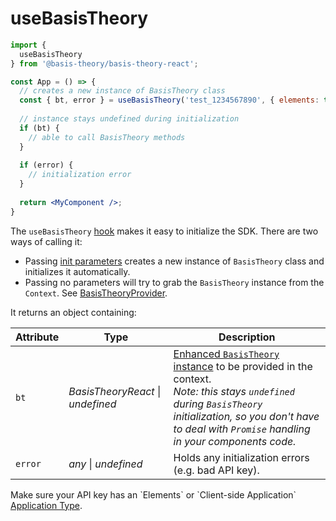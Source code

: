 # useBasisTheory

```jsx
import { 
  useBasisTheory
} from '@basis-theory/basis-theory-react';

const App = () => {
  // creates a new instance of BasisTheory class
  const { bt, error } = useBasisTheory('test_1234567890', { elements: true });
  
  // instance stays undefined during initialization
  if (bt) {
    // able to call BasisTheory methods
  }
  
  if (error) {
    // initialization error
  }
  
  return <MyComponent />;
}
```

The `useBasisTheory` <a href="https://reactjs.org/docs/hooks-intro.html" target="_blank">hook</a> makes it easy to initialize the SDK. There are two ways of calling it:

- Passing [init parameters](#initialize) creates a new instance of `BasisTheory` class and initializes it automatically.
- Passing no parameters will try to grab the `BasisTheory` instance from the `Context`. See [BasisTheoryProvider](#basistheoryprovider).

It returns an object containing:

Attribute  | Type                                  | Description
---------- | ------------------------------------- | -----------
`bt`       | *BasisTheoryReact* &#124; *undefined* | [Enhanced `BasisTheory` instance](#basistheoryreact) to be provided in the context. <br><i>Note: this stays `undefined` during `BasisTheory` initialization, so you don't have to deal with `Promise` handling in your components code.</i>
`error`    | *any* &#124; *undefined*              | Holds any initialization errors (e.g. bad API key).

<aside class="notice">
  <span>Make sure your API key has an `Elements` or `Client-side Application` <a href="/api-reference#applications-application-types">Application Type</a>.</span>
</aside>

